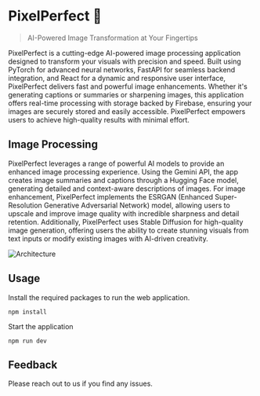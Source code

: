 # PixelPerfect 📸
> AI-Powered Image Transformation at Your Fingertips

PixelPerfect is a cutting-edge AI-powered image processing application designed to transform your visuals with precision and speed. Built using PyTorch for advanced neural networks, FastAPI for seamless backend integration, and React for a dynamic and responsive user interface, PixelPerfect delivers fast and powerful image enhancements. Whether it's generating captions or summaries or sharpening images, this application offers real-time processing with storage backed by Firebase, ensuring your images are securely stored and easily accessible. PixelPerfect empowers users to achieve high-quality results with minimal effort.


## Image Processing

PixelPerfect leverages a range of powerful AI models to provide an enhanced image processing experience. Using the Gemini API, the app creates image summaries and captions through a Hugging Face model, generating detailed and context-aware descriptions of images. For image enhancement, PixelPerfect implements the ESRGAN (Enhanced Super-Resolution Generative Adversarial Network) model, allowing users to upscale and improve image quality with incredible sharpness and detail retention. Additionally, PixelPerfect uses Stable Diffusion for high-quality image generation, offering users the ability to create stunning visuals from text inputs or modify existing images with AI-driven creativity.

![Architecture](https://github.com/lohithgsk/PixelPerfect/blob/main/architectiure.png)

## Usage
Install the required packages to run the web application.
```shell
npm install
```
Start the application
```shell
npm run dev
```

## Feedback
Please reach out to us if you find any issues.

